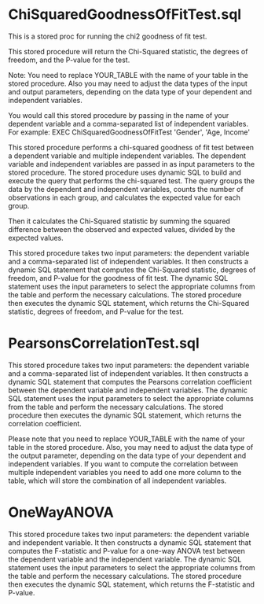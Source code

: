 # ChiSquaredGoodnessOfFitTest.sql
This is a stored proc for running the chi2 goodness of fit test. 

This stored procedure will return the Chi-Squared statistic, the degrees of freedom, and the P-value for the test.

Note: You need to replace YOUR_TABLE with the name of your table in the stored procedure. Also you may need to adjust the data types of the input and output parameters, depending on the data type of your dependent and independent variables.

You would call this stored procedure by passing in the name of your dependent variable and a comma-separated list of independent variables. 
For example:
EXEC ChiSquaredGoodnessOfFitTest 'Gender', 'Age, Income'

This stored procedure performs a chi-squared goodness of fit test between a dependent variable and multiple independent variables. The dependent variable and independent variables are passed in as input parameters to the stored procedure.
The stored procedure uses dynamic SQL to build and execute the query that performs the chi-squared test. The query groups the data by the dependent and independent variables, counts the number of observations in each group, and calculates the expected value for each group.

Then it calculates the Chi-Squared statistic by summing the squared difference between the observed and expected values, divided by the expected values.

This stored procedure takes two input parameters: the dependent variable and a comma-separated list of independent variables. It then constructs a dynamic SQL statement that computes the Chi-Squared statistic, degrees of freedom, and P-value for the goodness of fit test. The dynamic SQL statement uses the input parameters to select the appropriate columns from the table and perform the necessary calculations. The stored procedure then executes the dynamic SQL statement, which returns the Chi-Squared statistic, degrees of freedom, and P-value for the test.

# PearsonsCorrelationTest.sql
This stored procedure takes two input parameters: the dependent variable and a comma-separated list of independent variables. It then constructs a dynamic SQL statement that computes the Pearsons correlation coefficient between the dependent variable and independent variables. The dynamic SQL statement uses the input parameters to select the appropriate columns from the table and perform the necessary calculations. The stored procedure then executes the dynamic SQL statement, which returns the correlation coefficient.

Please note that you need to replace YOUR_TABLE with the name of your table in the stored procedure. Also, you may need to adjust the data type of the output parameter, depending on the data type of your dependent and independent variables. If you want to compute the correlation between multiple independent variables you need to add one more column to the table, which will store the combination of all independent variables.

# OneWayANOVA
This stored procedure takes two input parameters: the dependent variable and independent variable. It then constructs a dynamic SQL statement that computes the F-statistic and P-value for a one-way ANOVA test between the dependent variable and the independent variable. The dynamic SQL statement uses the input parameters to select the appropriate columns from the table and perform the necessary calculations. The stored procedure then executes the dynamic SQL statement, which returns the F-statistic and P-value.
